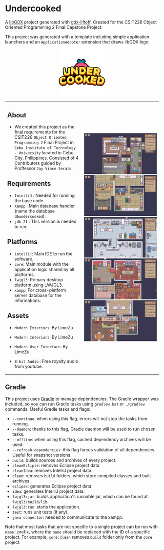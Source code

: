 # Undercooked

A [libGDX](https://libgdx.com/) project generated with [gdx-liftoff](https://github.com/libgdx/gdx-liftoff).
Created for the CSIT228 Object Oriented Programming 2 Final Capstone Project.

This project was generated with a template including simple application launchers and an `ApplicationAdapter` extension that draws libGDX logo.

<p align="center">
  <img src="https://github.com/kwiruu/Undercooked-/blob/master/assets/github-icons/Title%20Screen.png" width="30%">
</p>

<table border="0">
 <tr>
    <td width="50%">
      
## About
- We created this project as the final requirements for the CSIT228 `Object Oriented Programming 2` Final Project in `Cebu Institute of Technology - University` located in Cebu City, Philippines. Consisted of 4 Contributors guided by Proffessor `Jay Vince Serato`.
      
## Requirements
- `IntelliJ` : Needed for running the base code.
- `Xampp` : Main database handler (name the database `dbundercooked`).
- `jdk-21` : This version is needed to run.

## Platforms
- `intellij`: Main IDE to run the software.
- `core`: Main module with the application logic shared by all platforms.
- `lwjgl3`: Primary desktop platform using LWJGL3.
- `xampp`: For cross-platform server database for the informations.

## Assets
- `Modern Exteriors`: By LimeZu
- `Modern Interiors`: By LimeZu
- `Modern User Interface`: By LimeZu
- `8-bit Audio` : Free royalty audio from youtube.

   </td>
   <td>
     <img src="https://github.com/kwiruu/Undercooked-/blob/master/assets/github-icons/map1.gif">
     <img src="https://github.com/kwiruu/Undercooked-/blob/master/assets/github-icons/map2.gif">
     <img src="https://github.com/kwiruu/Undercooked-/blob/master/assets/github-icons/map3.gif">
     <img src="https://github.com/kwiruu/Undercooked-/blob/master/assets/github-icons/map4.gif"> 
     <img src="https://github.com/kwiruu/Undercooked-/blob/master/assets/github-icons/map5.gif">
   </td>
 </tr>
 <tr>
 </tr>
</table>

## 
## Gradle

This project uses [Gradle](https://gradle.org/) to manage dependencies.
The Gradle wrapper was included, so you can run Gradle tasks using `gradlew.bat` or `./gradlew` commands.
Useful Gradle tasks and flags:

- `--continue`: when using this flag, errors will not stop the tasks from running.
- `--daemon`: thanks to this flag, Gradle daemon will be used to run chosen tasks.
- `--offline`: when using this flag, cached dependency archives will be used.
- `--refresh-dependencies`: this flag forces validation of all dependencies. Useful for snapshot versions.
- `build`: builds sources and archives of every project.
- `cleanEclipse`: removes Eclipse project data.
- `cleanIdea`: removes IntelliJ project data.
- `clean`: removes `build` folders, which store compiled classes and built archives.
- `eclipse`: generates Eclipse project data.
- `idea`: generates IntelliJ project data.
- `lwjgl3:jar`: builds application's runnable jar, which can be found at `lwjgl3/build/lib`.
- `lwjgl3:run`: starts the application.
- `test`: runs unit tests (if any).
- `java connector`: needed to communicate to the xampp.

Note that most tasks that are not specific to a single project can be run with `name:` prefix, where the `name` should be replaced with the ID of a specific project.
For example, `core:clean` removes `build` folder only from the `core` project.
